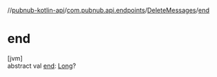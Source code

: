 //[pubnub-kotlin-api](../../../index.md)/[com.pubnub.api.endpoints](../index.md)/[DeleteMessages](index.md)/[end](end.md)

# end

[jvm]\
abstract val [end](end.md): [Long](https://kotlinlang.org/api/core/kotlin-stdlib/kotlin/-long/index.html)?
